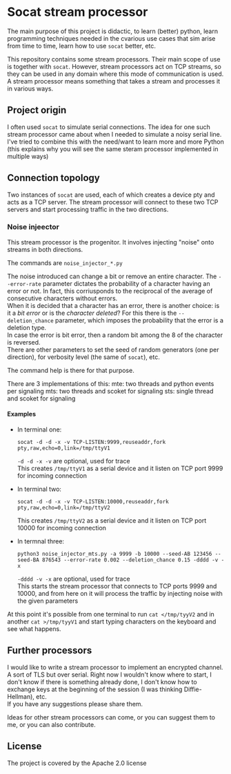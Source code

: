 # Socat stream processor

The main purpose of this project is didactic, to learn (better) python, learn programming techniques needed in the cvarious use cases that sim arise from time to time, learn how to use `socat` better, etc.

This repository contains some stream processors. Their main scope of use is together with `socat`. However, stream processors act on TCP streams, so they can be used in any domain where this mode of communication is used.
A stream processor means something that takes a stream and processes it in various ways.

## Project origin

I often used `socat` to simulate serial connections. The idea for one such stream processor came about when I needed to simulate a noisy serial line.
I've tried to combine this with the need/want to learn more and more Python (this explains why you will see the same steram processor implemented in multiple ways)

## Connection topology

Two instances of `socat` are used, each of which creates a device pty and acts as a TCP server. The stream processor will connect to these two TCP servers and start processing traffic in the two directions.

### Noise injeector

This stream processor is the progenitor. It involves injecting "noise" onto streams in both directions.

The commands are `noise_injector_*.py`

The noise introduced can change a bit or remove an entire character. The `--error-rate` parameter dictates the probability of a character having an error or not. In fact, this corriusponds to the reciprocal of the average of consecutive characters without errors.<br>
When it is decided that a character has an error, there is another choice: is it a _bit error_ or is the _character deleted_? For this there is the `--deletion_chance` parameter, which imposes the probability that the error is a deletion type.<br>
In case the error is bit error, then a random bit among the 8 of the character is reversed.<br>
There are other parameters to set the seed of random generators (one per direction), for verbosity level (the same of `socat`), etc.

The command help is there for that purpose.

There are 3 implementations of this:
mte: two threads and python events per signaling
mts: two threads and scoket for signaling
sts: single thread and scoket for signaling

#### Examples

- In terminal one:
  ```
  socat -d -d -x -v TCP-LISTEN:9999,reuseaddr,fork pty,raw,echo=0,link=/tmp/ttyV1
  ```
  `-d -d -x -v` are optional, used for trace<br>
  This creates `/tmp/ttyV1` as a serial device and it listen on TCP port 9999 for incoming connection

- In terminal two:
  ```
  socat -d -d -x -v TCP-LISTEN:10000,reuseaddr,fork pty,raw,echo=0,link=/tmp/ttyV2
  ```
  This creates `/tmp/ttyV2` as a serial device and it listen on TCP port 10000 for incoming connection

- In termnal three:
  ```
  python3 noise_injector_mts.py -a 9999 -b 10000 --seed-AB 123456 --seed-BA 876543 --error-rate 0.002 --deletion_chance 0.15 -dddd -v -x
  ```
  `-dddd -v -x` are optional, used for trace<br>
  This starts the stream processor that connects to TCP ports 9999 and 10000, and from here on it will process the traffic by injecting noise with the given parameters

At this point it's possible from one terminal to run `cat </tmp/tyyV2` and in another `cat >/tmp/tyyV1` and start typing characters on the keyboard and see what happens.

## Further processors

I would like to write a stream processor to implement an encrypted channel. A sort of TLS but over serial. Right now I wouldn't know where to start, I don't know if there is something already done, I don't know how to exchange keys at the beginning of the session (I was thinking Diffie-Hellman), etc.<br>
If you have any suggestions please share them.

Ideas for other stream processors can come, or you can suggest them to me, or you can also contribute.

## License

The project is covered by the Apache 2.0 license
